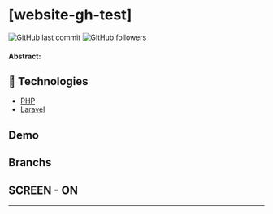 # [website-gh-test]

![GitHub last commit](https://img.shields.io/github/last-commit/FernandoCelmer/website-gh-test) ![GitHub followers](https://img.shields.io/github/followers/FernandoCelmer?label=Fernando%20Celmer&style=social)

#### Abstract: 

## 🚀 Technologies

- [PHP](https://www.php.net/) 
- [Laravel](https://laravel.com/)

## Demo

## Branchs

## SCREEN - ON 
________________________________
